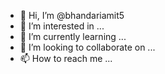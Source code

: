 - 👋 Hi, I’m @bhandariamit5
- 👀 I’m interested in ...
- 🌱 I’m currently learning ...
- 💞️ I’m looking to collaborate on ...
- 📫 How to reach me ...

<!---
bhandariamit5/bhandariamit5 is a ✨ special ✨ repository because its `README.md` (this file) appears on your GitHub profile.
You can click the Preview link to take a look at your changes.
--->
<!--- https://gist.github.com/3409e5b6a1c39ecd295c6524a22456ae--->
